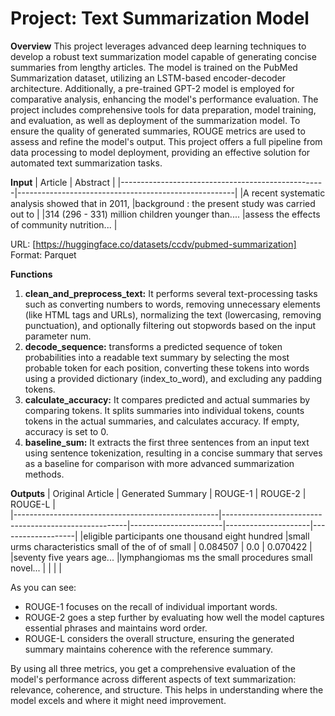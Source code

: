# **Project: Text Summarization Model**

**Overview**
This project leverages advanced deep learning techniques to develop a robust text summarization model capable of generating concise summaries from lengthy articles. The model is trained on the PubMed Summarization dataset, utilizing an LSTM-based encoder-decoder architecture. Additionally, a pre-trained GPT-2 model is employed for comparative analysis, enhancing the model's performance evaluation. The project includes comprehensive tools for data preparation, model training, and evaluation, as well as deployment of the summarization model. To ensure the quality of generated summaries, ROUGE metrics are used to assess and refine the model's output. This project offers a full pipeline from data processing to model deployment, providing an effective solution for automated text summarization tasks.

**Input**
|                        Article                    |                   Abstract                           |
|---------------------------------------------------|------------------------------------------------------|
|A recent systematic analysis showed that in 2011,  |background : the present study was carried out to     |
|314 (296 - 331) million children younger than....  |assess the effects of community nutrition...          |

URL: [https://huggingface.co/datasets/ccdv/pubmed-summarization]
Format: Parquet

**Functions**
1. **clean_and_preprocess_text:** It performs several text-processing tasks such as converting numbers to words, removing unnecessary elements (like HTML tags and URLs), normalizing the text (lowercasing, removing punctuation), and optionally filtering out stopwords based on the input parameter num.
2. **decode_sequence:** transforms a predicted sequence of token probabilities into a readable text summary by selecting the most probable token for each position, converting these tokens into words using a provided dictionary (index_to_word), and excluding any padding tokens.
3. **calculate_accuracy:** It compares predicted and actual summaries by comparing tokens. It splits summaries into individual tokens, counts tokens in the actual summaries, and calculates accuracy. If empty, accuracy is set to 0.
4. **baseline_sum:** It extracts the first three sentences from an input text using sentence tokenization, resulting in a concise summary that serves as a baseline for comparison with more advanced summarization methods.

**Outputs**
|                  Original Article                 |                   Generated Summary                  |        ROUGE-1        |       ROUGE-2       |      ROUGE-L      |   
|---------------------------------------------------|------------------------------------------------------|-----------------------|---------------------|-------------------|
|eligible participants one thousand eight hundred   |small urms characteristics small of the of of small   |        0.084507       |         0.0         |      0.070422     |
|seventy five years age...                          |lymphangiomas ms the small procedures  small novel... |                       |                     |                   |

As you can see:
- ROUGE-1 focuses on the recall of individual important words.
- ROUGE-2 goes a step further by evaluating how well the model captures essential phrases and maintains word order.
- ROUGE-L considers the overall structure, ensuring the generated summary maintains coherence with the reference summary.

By using all three metrics, you get a comprehensive evaluation of the model's performance across different aspects of text summarization: relevance, coherence, and structure. This helps in understanding where the model excels and where it might need improvement.





